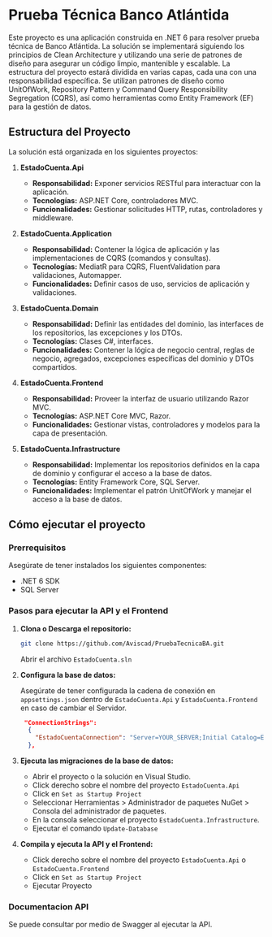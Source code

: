 # Prueba Técnica Banco Atlántida

Este proyecto es una aplicación construida en .NET 6 para resolver prueba técnica de Banco Atlántida. La solución se implementará siguiendo los principios de Clean Architecture y utilizando una serie de patrones de diseño para asegurar un código limpio, mantenible y escalable. La estructura del proyecto estará dividida en varias capas, cada una con una responsabilidad específica. Se utilizan patrones de diseño como UnitOfWork, Repository Pattern y Command Query Responsibility Segregation (CQRS), así como herramientas como Entity Framework (EF) para la gestión de datos.

## Estructura del Proyecto

La solución está organizada en los siguientes proyectos:

1. **EstadoCuenta.Api**
   - **Responsabilidad:** Exponer servicios RESTful para interactuar con la aplicación.
   - **Tecnologías:** ASP.NET Core, controladores MVC.
   - **Funcionalidades:** Gestionar solicitudes HTTP, rutas, controladores y middleware.


2. **EstadoCuenta.Application**
   - **Responsabilidad:** Contener la lógica de aplicación y las implementaciones de CQRS (comandos y consultas).
   - **Tecnologías:** MediatR para CQRS, FluentValidation para validaciones, Automapper.
   - **Funcionalidades:** Definir casos de uso, servicios de aplicación y validaciones.

3. **EstadoCuenta.Domain**
   - **Responsabilidad:** Definir las entidades del dominio, las interfaces de los repositorios, las excepciones y los DTOs.
   - **Tecnologías:** Clases C#, interfaces.
   - **Funcionalidades:** Contener la lógica de negocio central, reglas de negocio, agregados, excepciones específicas del dominio y DTOs compartidos.

4. **EstadoCuenta.Frontend**
   - **Responsabilidad:** Proveer la interfaz de usuario utilizando Razor MVC.
   - **Tecnologías:** ASP.NET Core MVC, Razor.
   - **Funcionalidades:** Gestionar vistas, controladores y modelos para la capa de presentación.

5. **EstadoCuenta.Infrastructure**
   - **Responsabilidad:** Implementar los repositorios definidos en la capa de dominio y configurar el acceso a la base de datos.
   - **Tecnologías:** Entity Framework Core, SQL Server.
   - **Funcionalidades:** Implementar el patrón UnitOfWork y manejar el acceso a la base de datos.

## Cómo ejecutar el proyecto

### Prerrequisitos

Asegúrate de tener instalados los siguientes componentes:

- .NET 6 SDK
- SQL Server

### Pasos para ejecutar la API y el Frontend

1. **Clona o Descarga el repositorio:**

    ```bash
    git clone https://github.com/Aviscad/PruebaTecnicaBA.git
    ```
    Abrir el archivo `EstadoCuenta.sln`

2. **Configura la base de datos:**

   Asegúrate de tener configurada la cadena de conexión en `appsettings.json` dentro de `EstadoCuenta.Api` y `EstadoCuenta.Frontend` en caso de cambiar el Servidor.
  
    ```json
     "ConnectionStrings":
      {
        "EstadoCuentaConnection": "Server=YOUR_SERVER;Initial Catalog=EstadoCuentaTC;TrustServerCertificate=True;Integrated Security=True;"
      },
    ```

3. **Ejecuta las migraciones de la base de datos:**

   -  Abrir el proyecto o la solución en Visual Studio.
   -  Click derecho sobre el nombre del proyecto `EstadoCuenta.Api`
   -  Click en `Set as Startup Project`
   -  Seleccionar Herramientas > Administrador de paquetes NuGet > Consola del administrador de paquetes.
   -  En la consola seleccionar el proyecto `EstadoCuenta.Infrastructure`.
   -  Ejecutar el comando `Update-Database`

5. **Compila y ejecuta la API y el Frontend:**
   - Click derecho sobre el nombre del proyecto `EstadoCuenta.Api` o `EstadoCuenta.Frontend`
   - Click en `Set as Startup Project`
   - Ejecutar Proyecto

### Documentacion API

Se puede consultar por medio de Swagger al ejecutar la API.


